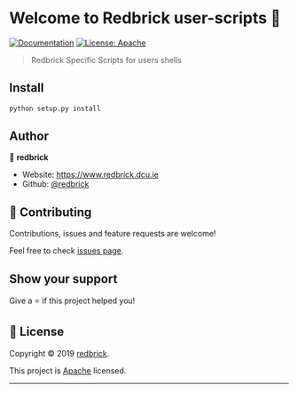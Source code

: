 # Welcome to Redbrick user-scripts 👋

[![Documentation](https://img.shields.io/badge/documentation-yes-brightgreen.svg)](docs.redbrick.dcu.ie)
[![License: Apache](https://img.shields.io/badge/License-Apache-yellow.svg)](https://github.com/redbrick/user-scripts/blob/master/LICENSE)

> Redbrick Specific Scripts for users shells

## Install

```bash
python setup.py install
```

## Author

👤 **redbrick**

- Website: https://www.redbrick.dcu.ie
- Github: [@redbrick](https://github.com/redbrick)

## 🤝 Contributing

Contributions, issues and feature requests are welcome!

Feel free to check
[issues page](https://github.com/redbrick/user-scripts/issues?q=is%3Aissue+is%3Aopen+sort%3Aupdated-desc).

## Show your support

Give a ⭐️ if this project helped you!

## 📝 License

Copyright © 2019 [redbrick](https://github.com/redbrick).

This project is
[Apache](https://github.com/redbrick/user-scripts/blob/master/LICENSE) licensed.

---
